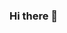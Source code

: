 ### Hi there 👋

<!--
**35furkan/35furkan** is a ✨ _special_ ✨ repository because its `README.md` (this file) appears on your GitHub profile.

Here are some ideas to get you started:
I'm a student at Bilkent Universty
I'm currently learning Java
I love playing chess
- 🔭 I’m currently working on ...
- 🌱 I’m currently learning ...
- 👯 I’m looking to collaborate on ...
- 🤔 I’m looking for help with ...
- 💬 Ask me about ...
- 📫 How to reach me: ...
- 😄 Pronouns: ...
- ⚡ Fun fact: ...
-->
